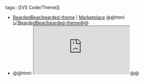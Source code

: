 tags:: [[VS Code/Theme]]

- [BeardedBear/bearded-theme](https://github.com/BeardedBear/bearded-theme) | [Marketplace](https://marketplace.visualstudio.com/items?itemName=BeardedBear.beardedtheme)
  @@html: <a href="https://github.com/BeardedBear/bearded-theme/"><img src="https://github-readme-stats-astronomer.vercel.app/api/pin/?username=BeardedBear&repo=bearded-theme&theme=tokyonight" alt="BeardedBear/bearded-theme"/></a>@@
- @@html: <iframe src="https://github.com/BeardedBear/bearded-theme/blob/master/README.md" alt="Bearded Theme README" class="browser-tab"></iframe>@@